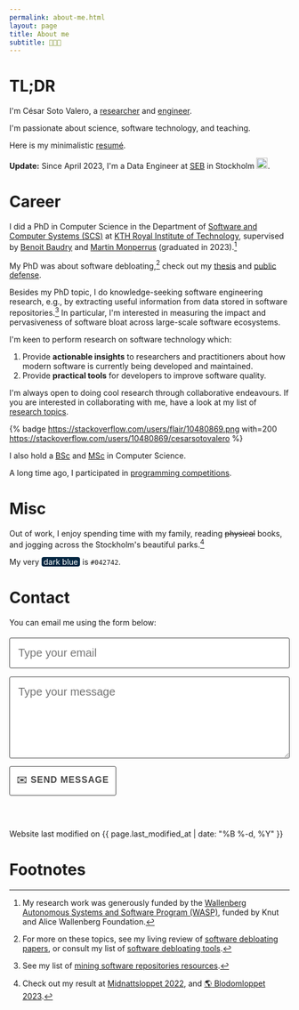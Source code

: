 ```yaml
---
permalink: about-me.html
layout: page
title: About me
subtitle: 👨🏼‍💻
---
```


[//]: # (Profile to view: https://www.zeileis.org/)

[//]: # (<code style="text-align: center; font-family:jetbrains_monoregular, courier new, serif; font-size: 18px; font-weight: lighter">)

[//]: # ( <span class="type" style="text-align: center"></span>)


<!-- ![Custom badge](https://img.shields.io/badge/-WORK-blueviolet.svg) -->
# TL;DR

[//]: # (:briefcase: )
I'm César Soto Valero, a [researcher](./software) and [engineer](./software.html).

I'm passionate about science, software technology, and teaching. 

Here is my minimalistic [resumé](../files/CV/cv.pdf).

**Update:** Since April 2023, I'm a Data Engineer at [SEB](https://seb.se/) in Stockholm <img class="emoji" title=":sweden:" alt=":sweden:" src="https://github.githubassets.com/images/icons/emoji/unicode/1f1f8-1f1ea.png" height="20" width="20">.

# Career

I did a PhD in Computer Science in the Department of [Software and Computer Systems (SCS)](https://www.kth.se/scs/software-engineering) at [KTH Royal Institute of Technology](https://kth.se), supervised by [Benoit Baudry](https://www.kth.se/profile/baudry) and [Martin Monperrus](https://www.monperrus.net/martin/) (graduated in 2023).[^4]

My PhD was about software debloating,[^1] check out my [thesis](https://www.cesarsotovalero.net/files/thesis/cesar-fulltext.pdf) and [public defense](https://youtu.be/Ub684G_aM5Q?si=5Ow61XFEGmtP9ZZw).

Besides my PhD topic, I do knowledge-seeking software engineering research, e.g., by extracting useful information from data stored in software repositories.[^2] 
In particular, I'm interested in measuring the impact and pervasiveness of software bloat across large-scale software ecosystems.

I'm keen to perform research on software technology which:

1. Provide **actionable insights** to researchers and practitioners about how modern software is currently being developed and maintained.
2. Provide **practical tools** for developers to improve software quality.

I'm always open to doing cool research through collaborative endeavours.
If you are interested in collaborating with me, have a look at my list of [research topics](./collaborations.html).

{% badge https://stackoverflow.com/users/flair/10480869.png with=200 https://stackoverflow.com/users/10480869/cesarsotovalero %}

I also hold a [BSc](../../files/certificates/BSc_Degree_(certified)_eng.pdf) and [MSc](../../files/certificates/MSc_Degree_(certified)_eng.pdf) in Computer Science.

A long time ago, I participated in [programming competitions](/competitions.html). 

# Misc

Out of work, I enjoy spending time with my family, reading ~~physical~~ books, and jogging across the Stockholm's beautiful parks.[^3]

My very <span style="background-color:#042742;color:white;border-radius:4px;">&nbsp;dark blue&nbsp;</span> is `#042742`.

#  Contact

<!-- 
     After implementing this contact form make sure
     1. you have defined "email: youremail@email.com" in _config.yml file.
     2. you verify your form on formspree.io.
-->

You can email me using the form below:

<form id="contact-me" class="wj-contact" action="https://formspree.io/mrgqpknn" method="POST">
    <input type="text" name="email" placeholder="Type your email">
    <textarea type="text" name="content" rows="5" placeholder="Type your message"></textarea>
    <input type="hidden" name="_next" value="<REDIRECTION LINK> ">
    <input type="hidden" name="_subject" value="New Contact Form Submission">
    <input type="text" name="_gotcha" style="display:none">
    <input type="submit" value="✉️ Send Message">
</form>

<style>
form.wj-contact input[type="text"], form.wj-contact textarea[type="text"] {
    width: 100%;
    vertical-align: middle;
    font-size: 20px;
    margin-top: 0.25em;
    margin-bottom: 0.5em;
    padding: 0.75em;
    font-weight: lighter;
    border-style: solid;
    border-color: #444;
    outline-color: #444;
    border-width: 1px;
    border-radius: 3px;
    transition: box-shadow .2s ease;
    font-family:  "Equity Text A", sans-serif;
}

form.wj-contact input[type="submit"] {
    outline: none;
    color: #444;
    background-color: white;
    border-radius: 3px;
    padding: 12px;
    margin: 0.25em 0 0 0;
    height: auto;
    font-family:  "Concourse T6", sans-serif;
    text-transform: uppercase;
    font-size: 16px;
    font-weight: 800;
    letter-spacing: 1px;
    border: 1px solid #444;
}

form.wj-contact input[type="submit"]:hover {
  background-color: #444;
  color: white;
  cursor: pointer;
}
</style>

<!-- Typing -->
<script src="https://cdn.jsdelivr.net/npm/typed.js@2.0.12"></script>
<script>
   var typed = new Typed('.type', {
      strings: [
              "I code in Java",
              "I code in R",
              "I code in Javascript",
              "I code in Python",
              "I design software",
              "I read research papers",
              "I contribute to open-source",
              "I write about what I learn",
              "I teach what I know",
              "I do research",
              "I overcome my failures",
              "I never stop learning",
              "I don't give up",              
              "I value family and friends",
              "I like listening podcasts",
              "I like homemade food",
              "I like photography",
      ],
      // Optionally use an HTML element to grab strings from (must wrap each string in a <p>)
      stringsElement: null,
      // typing speed
      typeSpeed: 100,
      // time before typing starts
      startDelay: 1200,
      // backspacing speed
      backSpeed: 20,
      // time before backspacing
      backDelay: 500,
      // loop
      loop: true,
      // false = infinite
      loopCount: 10,
      // show cursor
      showCursor: true,
      // character for cursor
      cursorChar: "|",
      // attribute to type (null == text)
      attr: null,
      // either html or text
      contentType: 'html',
      // call when done callback function
      callback: function () {
      },
      // starting callback function before each string
      preStringTyped: function () {
      },
      //callback for every typed string
      onStringTyped: function () {
      },
      // callback for reset
      resetCallback: function () {
      }
   });
</script>

<p class="post-meta" style="margin-top: 60px;">
   <i class="fas fa-user-edit"></i>
   Website last modified on {{ page.last_modified_at | date: "%B %-d, %Y" }}
</p>

# Footnotes

[^1]: For more on these topics, see my living review of [software debloating papers](./software-debloating-papers.html), or consult my list of [software debloating tools](./software-debloating-tools.html).

[^2]: See my list of [mining software repositories resources](./mining-software-repositories-resources.html).

[^3]: Check out my result at [Midnattsloppet 2022](../files/certificates/Midnattsloppet_Diplom_2022.pdf), and [:earth_americas: Blodomloppet 2023](https://www.racetimer.se/sv/runner/show/8204163?layout=blodomloppet&race_id=5627).

[^4]: My research work was generously funded by the [Wallenberg Autonomous Systems and Software Program (WASP)](https://wasp-sweden.org), funded by Knut and Alice Wallenberg Foundation.

